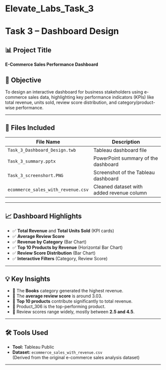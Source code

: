 # Elevate_Labs_Task_3
# Task 3 – Dashboard Design 

## 📊 Project Title
**E-Commerce Sales Performance Dashboard**

## 🎯 Objective
To design an interactive dashboard for business stakeholders using e-commerce sales data, highlighting key performance indicators (KPIs) like total revenue, units sold, review score distribution, and category/product-wise performance.

---

## 📁 Files Included

| File Name                           | Description                                               |
|-------------------------------------|-----------------------------------------------------------|
| `Task_3_Dashboard_Design.twb`       | Tableau dashboard file                                    |
| `Task_3_summary.pptx`               | PowerPoint summary of the dashboard                       |
| `Task_3_screenshort.PNG`            | Screenshot of the Tableau dashboard                       |
| `ecommerce_sales_with_revenue.csv` | Cleaned dataset with added revenue column                |

---

## 📈 Dashboard Highlights

- ✅ **Total Revenue** and **Total Units Sold** (KPI cards)
- ✅ **Average Review Score**
- ✅ **Revenue by Category** (Bar Chart)
- ✅ **Top 10 Products by Revenue** (Horizontal Bar Chart)
- ✅ **Review Score Distribution** (Bar Chart)
- ✅ **Interactive Filters** (Category, Review Score)

---

## 💡 Key Insights

- 📌 The **Books** category generated the highest revenue.
- 📌 The **average review score** is around 3.03.
- 📌 **Top 10 products** contribute significantly to total revenue.
- 📌 Product_306 is the top-performing product.
- 📌 Review scores range widely, mostly between **2.5 and 4.5**.

---

## 🛠 Tools Used

- **Tool:** Tableau Public
- **Dataset:** `ecommerce_sales_with_revenue.csv`  
  (Derived from the original e-commerce sales analysis dataset)

---

